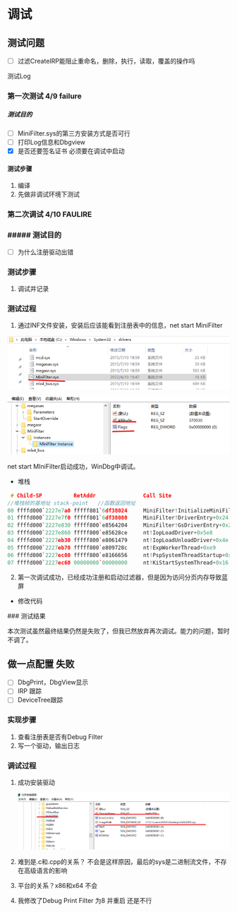 # 调试

## 测试问题

- [ ] 过滤CreateIRP能阻止重命名，删除，执行，读取，覆盖的操作吗

测试Log

### 第一次测试   4/9   failure

##### 测试目的

- [ ] MiniFilter.sys的第三方安装方式是否可行
- [ ] 打印Log信息和Dbgview
- [x] 是否还要签名证书 必须要在调试中启动

#### 测试步骤

1. 编译
2. 先做非调试环境下测试

### 第二次调试 4/10 **FAULIRE**

### ##### 测试目的

- [ ] 为什么注册驱动出错

### 测试步骤

1. 调试并记录

### 测试过程

1. 通过INF文件安装，安装后应该能看到注册表中的信息，net start MiniFilter

![image-20220410161624235](Debug.assets/image-20220410161624235.png)

![image-20220410161740078](Debug.assets/image-20220410161740078.png)

net start MIniFilter启动成功，WinDbg中调试。

- 堆栈

```c++
 # Child-SP          RetAddr               Call Site
//堆栈帧的基地址 stack-point   //函数返回地址         
00 ffffd000`2227e7a0 fffff801`6df38024     MiniFilter!InitializeMiniFilter+0x21 
01 ffffd000`2227e7f0 fffff801`6df38080     MiniFilter!DriverEntry+0x24 
02 ffffd000`2227e830 fffff800`e8564204     MiniFilter!GsDriverEntry+0x20 
03 ffffd000`2227e860 fffff800`e85628ce     nt!IopLoadDriver+0x5e8
04 ffffd000`2227eb30 fffff800`e8061479     nt!IopLoadUnloadDriver+0x4e
05 ffffd000`2227eb70 fffff800`e809728c     nt!ExpWorkerThread+0xe9
06 ffffd000`2227ec00 fffff800`e8166656     nt!PspSystemThreadStartup+0x58
07 ffffd000`2227ec60 00000000`00000000     nt!KiStartSystemThread+0x16

```

2. 第一次调试成功，已经成功注册和启动过滤器，但是因为访问分页内存导致蓝屏

- 修改代码

\### 测试结果

​		本次测试虽然最终结果仍然是失败了，但我已然放弃再次调试。能力的问题，暂时不调了。

## 做一点配置 失败

- [ ] DbgPrint，DbgView显示
- [ ] IRP 跟踪
- [ ] DeviceTree跟踪

### 实现步骤

1. 查看注册表是否有Debug Filter
2. 写一个驱动，输出日志

### 调试过程

1. 成功安装驱动

   ![image-20220410191110090](Debug.assets/image-20220410191110090.png)

2. 难到是.c和.cpp的关系？ 不会是这样原因，最后的sys是二进制流文件，不存在高级语言的影响
3. 平台的关系？x86和x64 不会
4. 我修改了Debug Print Filter 为8 并重启 还是不行
